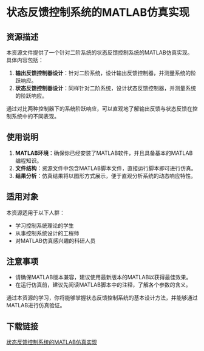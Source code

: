 # 状态反馈控制系统的MATLAB仿真实现

## 资源描述

本资源文件提供了一个针对二阶系统的状态反馈控制系统的MATLAB仿真实现。具体内容包括：

1. **输出反馈控制器设计**：针对二阶系统，设计输出反馈控制器，并测量系统的阶跃响应。
2. **状态反馈控制器设计**：同样针对二阶系统，设计状态反馈控制器，并测量系统的阶跃响应。

通过对比两种控制器下的系统阶跃响应，可以直观地了解输出反馈与状态反馈在控制系统中的不同表现。

## 使用说明

1. **MATLAB环境**：确保你已经安装了MATLAB软件，并且具备基本的MATLAB编程知识。
2. **文件结构**：资源文件中包含MATLAB脚本文件，直接运行脚本即可进行仿真。
3. **结果分析**：仿真结果将以图形方式展示，便于直观分析系统的动态响应特性。

## 适用对象

本资源适用于以下人群：

- 学习控制系统理论的学生
- 从事控制系统设计的工程师
- 对MATLAB仿真感兴趣的科研人员

## 注意事项

- 请确保MATLAB版本兼容，建议使用最新版本的MATLAB以获得最佳效果。
- 在运行仿真前，建议先阅读MATLAB脚本中的注释，了解各个参数的含义。

通过本资源的学习，你将能够掌握状态反馈控制系统的基本设计方法，并能够通过MATLAB进行仿真验证。

## 下载链接

[状态反馈控制系统的MATLAB仿真实现](https://pan.quark.cn/s/4ac048feb64b)